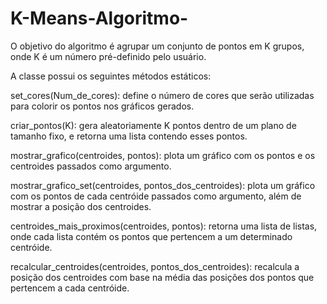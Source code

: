 # K-Means-Algoritmo-
O objetivo do algoritmo é agrupar um conjunto de pontos em K grupos, onde K é um número pré-definido pelo usuário.

A classe possui os seguintes métodos estáticos:

set_cores(Num_de_cores): define o número de cores que serão utilizadas para colorir os pontos nos gráficos gerados.

criar_pontos(K): gera aleatoriamente K pontos dentro de um plano de tamanho fixo, e retorna uma lista contendo esses pontos.

mostrar_grafico(centroides, pontos): plota um gráfico com os pontos e os centroides passados como argumento.

mostrar_grafico_set(centroides, pontos_dos_centroides): plota um gráfico com os pontos de cada centróide passados como argumento, além de mostrar a posição dos centroides.

centroides_mais_proximos(centroides, pontos): retorna uma lista de listas, onde cada lista contém os pontos que pertencem a um determinado centróide.

recalcular_centroides(centroides, pontos_dos_centroides): recalcula a posição dos centroides com base na média das posições dos pontos que pertencem a cada centróide.
